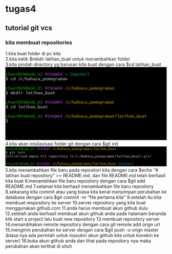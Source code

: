 # tugas4

## tutorial git vcs

### kita membuat repositories

1.kita buat folder di pc kita<br>
2.kita ketik $mkdir latihan_buat untuk menambahkan folder<br>
3.kita pindah directory yg barusan kita buat dengan cara $cd latihan_buat <br>
![gambar 1](foto/ss2.png)
4.kita akan inisilasisasi folder git dengan cara $git init <br>
![gambar2](foto/ss3.png)
5.kita menambahkan file baru pada repositori kita dengan cara $echo “# latihan buat repository” >> README.md. dan file README.md telah berhasil kita buat
6.menambhkan file baru repository dengan cara $git add README.md
7.selamat kita berhasil menambahkan file baru repository
8.sekarang kita commit atau yang biasa kita kenal menyimpan perubahan ke database dengan cara $git commit -m "file pertama kita"
9.setelah itu kita membuat respository ke server
10.server repository yang kita buat menggunakan github.com
11.anda harus membuat akun github dulu
12.setelah anda berhasil membuat akun github anda pada halamam beranda klik start a project lalu buat new repository
13.membuat repository server
14.menambhakan remote repository dengan cara git remote add orign url
15.mengirim perubahan ke server dengan cara $git push -u orign master (biasa nya ada perintah untuk masukin akun github kita untuk konekin ke server)
16.buka akun github anda dan lihat pada repository nya maka perubahan akan terlihat di situh

